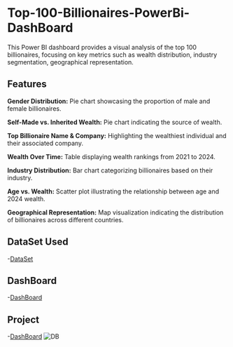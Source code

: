 # Top-100-Billionaires-PowerBi-DashBoard
This Power BI dashboard provides a visual analysis of the top 100 billionaires, focusing on key metrics such as wealth distribution, industry segmentation, geographical representation.

## Features

**Gender Distribution:** Pie chart showcasing the proportion of male and female billionaires.

**Self-Made vs. Inherited Wealth:** Pie chart indicating the source of wealth.

**Top Billionaire Name & Company:** Highlighting the wealthiest individual and their associated company.

**Wealth Over Time:** Table displaying wealth rankings from 2021 to 2024.

**Industry Distribution:** Bar chart categorizing billionaires based on their industry.

**Age vs. Wealth:** Scatter plot illustrating the relationship between age and 2024 wealth.

**Geographical Representation:** Map visualization indicating the distribution of billionaires across different countries.

## DataSet Used
-<a href="https://github.com/DedunuGanhewa/Top-100-Billionaires---PowerBi-DashBoard/blob/main/Top 100 Billionaires Dataset.csv">DataSet</a>
## DashBoard
-<a href="https://github.com/DedunuGanhewa/Top-100-Billionaires---PowerBi-DashBoard/blob/main/DashBoard.png">DashBoard</a>
## Project
-<a href="https://github.com/DedunuGanhewa/Top-100-Billionaires---PowerBi-DashBoard/blob/main/Top 100 Billionaires.pbix">DashBoard</a>
![DB](https://github.com/user-attachments/assets/)
